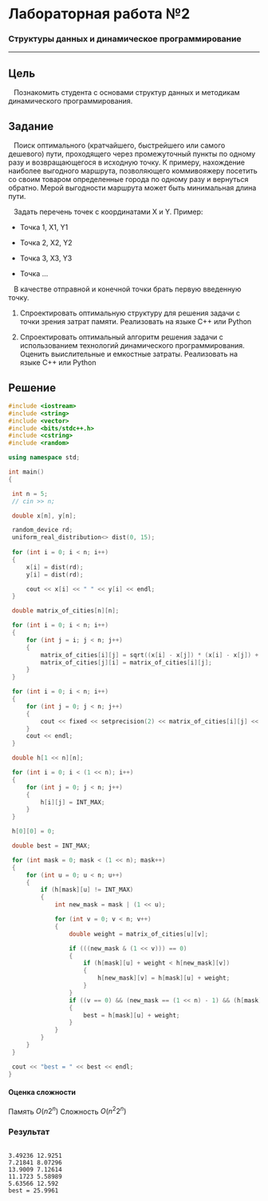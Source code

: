 # Лабораторная работа №2

### Структуры данных и динамическое программирование    
---
## Цель 

&ensp; Познакомить студента с основами структур данных и методикам динамического
программирования.

## Задание

&ensp; Поиск оптимального (кратчайшего, быстрейшего или самого дешевого) пути,
проходящего через промежуточный пункты по одному разу и возвращающегося в
исходную точку. К примеру, нахождение наиболее выгодного маршрута, позволяющего
коммивояжеру посетить со своим товаром определенные города по одному разу и
вернуться обратно. Мерой выгодности маршрута может быть минимальная длина
пути.

&ensp; Задать перечень точек с координатами X и Y. Пример:

- Точка 1, X1, Y1

- Точка 2, X2, Y2

- Точка 3, X3, Y3

- Точка ...
  
&ensp; В качестве отправной и конечной точки брать первую введенную точку.

1. Спроектировать оптимальную структуру для решения задачи с точки зрения
затрат памяти. Реализовать на языке C++ или Python

2. Спроектировать оптимальный алгоритм решения задачи с использованием
технологий динамического программирования. Оценить выислительные и
емкостные затраты. Реализовать на языке C++ или Python

## Решение


   ```C++
#include <iostream>
#include <string>
#include <vector>
#include <bits/stdc++.h> 
#include <cstring>
#include <random>

using namespace std;

int main()
{

    int n = 5;
    // cin >> n;

    double x[n], y[n];

    random_device rd;
    uniform_real_distribution<> dist(0, 15);
    
    for (int i = 0; i < n; i++)
    {
        x[i] = dist(rd);
        y[i] = dist(rd);

        cout << x[i] << " " << y[i] << endl;
    }

    double matrix_of_cities[n][n];

    for (int i = 0; i < n; i++)
    {
        for (int j = i; j < n; j++)
        {
            matrix_of_cities[i][j] = sqrt((x[i] - x[j]) * (x[i] - x[j]) + (y[i] - y[j]) * (y[i] - y[j]));
            matrix_of_cities[j][i] = matrix_of_cities[i][j];
        }
    }

    for (int i = 0; i < n; i++)
    {
        for (int j = 0; j < n; j++)
        {
            cout << fixed << setprecision(2) << matrix_of_cities[i][j] << " ";
        }
        cout << endl;
    }

    double h[1 << n][n];

    for (int i = 0; i < (1 << n); i++)
    {
        for (int j = 0; j < n; j++)
        {
            h[i][j] = INT_MAX;
        }
    }

    h[0][0] = 0;

    double best = INT_MAX;

    for (int mask = 0; mask < (1 << n); mask++)
    {
        for (int u = 0; u < n; u++)
        {
            if (h[mask][u] != INT_MAX)
            {
                int new_mask = mask | (1 << u);

                for (int v = 0; v < n; v++)
                {
                    double weight = matrix_of_cities[u][v];

                    if (((new_mask & (1 << v))) == 0)
                    {
                        if (h[mask][u] + weight < h[new_mask][v])
                        {
                            h[new_mask][v] = h[mask][u] + weight;
                        }
                    }
                    if ((v == 0) && (new_mask == (1 << n) - 1) && (h[mask][u] + weight < best))
                    {
                        best = h[mask][u] + weight;
                    }
                }
            }
        }
    }

    cout << "best = " << best << endl;
}

   ```
#### Оценка сложности

Память $O(n 2^n)$
Cложность $O(n^2 2^n)$

### Результат

``` console

3.49236 12.9251
7.21841 8.07296
13.9009 7.12614
11.1723 5.58989
5.63566 12.592
best = 25.9961

```
